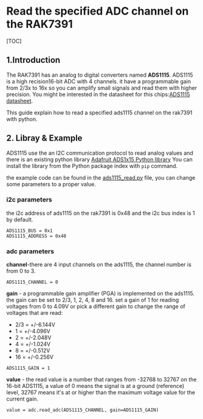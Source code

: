 # Read the specified ADC channel on the RAK7391

[TOC]

## 1.Introduction

The RAK7391 has an analog to digital converters named **ADS1115**. ADS1115 is  a high recision16-bit ADC with 4 channels.  it have a programmable gain from 2/3x to 16x so you can amplify small signals and read them with higher precision. You might be interested in the datasheet for this chips:[ADS1115 datasheet](https://cdn-shop.adafruit.com/datasheets/ads1115.pdf). 

This guide explain how to read a specified ads1115 channel on the rak7391 with python.

## 2. Libray & Example

ADS1115 use the an I2C communication protocol to read analog values and there is an existing python library [Adafruit ADS1x15 Python library](https://github.com/adafruit/Adafruit_Python_ADS1x15)  You can install the library from the Python package index with `pip` command.

the example code can be found in the [ads1115_read.py](ads1115_read.py) file, you can change some parameters to a proper value. 

### i2c parameters

the i2c address of ads1115 on the rak7391 is 0x48 and the i2c bus index is 1 by default.

```
ADS1115_BUS = 0x1
ADS1115_ADDRESS = 0x48
```

### adc parameters

**channel**-there are 4 input channels on the ads1115, the channel number is from 0 to 3.

`ADS1115_CHANNEL = 0` 

**gain** - a programmable gain amplifier (PGA) is implemented on the ads1115. the gain can be set to 2/3, 1, 2, 4, 8 and 16. set a gain of 1 for reading voltages from 0 to 4.09V or pick a different gain to change the range of voltages that are read:

  - 2/3 = +/-6.144V
  - 1 = +/-4.096V
  - 2 = +/-2.048V
  - 4 = +/-1.024V
  - 8 = +/-0.512V
  - 16 = +/-0.256V

`ADS1115_GAIN = 1`

**value** - the read value is a number that ranges from -32768 to 32767 on the 16-bit ADS1115, a value of 0 means the signal is at a ground (reference) level, 32767  means it's at or higher than the maximum voltage value for the current gain.

`value = adc.read_adc(ADS1115_CHANNEL, gain=ADS1115_GAIN)`







